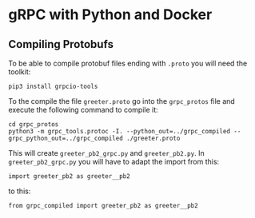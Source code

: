 # gRPC with Python and Docker

## Compiling Protobufs

To be able to compile protobuf files ending with `.proto` you will need the toolkit:

```
pip3 install grpcio-tools
```

To the compile the file `greeter.proto` go into the `grpc_protos` file and execute the following command to compile it:

```
cd grpc_protos
python3 -m grpc_tools.protoc -I. --python_out=../grpc_compiled --grpc_python_out=../grpc_compiled ./greeter.proto
```

This will create `greeter_pb2_grpc.py` and `greeter_pb2.py`. In `greeter_pb2_grpc.py` you will have to adapt the import from this:

```
import greeter_pb2 as greeter__pb2
```

to this:

```
from grpc_compiled import greeter_pb2 as greeter__pb2
```
